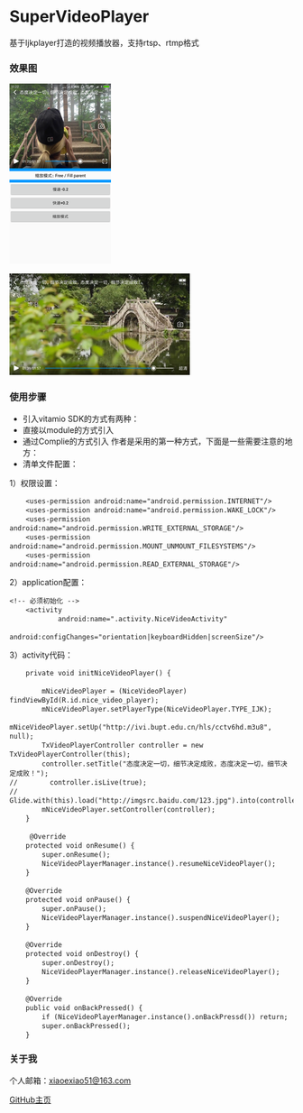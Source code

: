 # SuperVideoPlayer
基于Ijkplayer打造的视频播放器，支持rtsp、rtmp格式  
  
### 效果图
  
  ![](https://github.com/xiaoexiao51/SuperVideoPlayer/blob/master/screenshot/screenshot01.png)

  ![](https://github.com/xiaoexiao51/SuperVideoPlayer/blob/master/screenshot/screenshot02.png)
    
### 使用步骤  
  - 引入vitamio SDK的方式有两种：
  - 直接以module的方式引入
  - 通过Complie的方式引入
 作者是采用的第一种方式，下面是一些需要注意的地方：
  - 清单文件配置：

1）权限设置：
```
    <uses-permission android:name="android.permission.INTERNET"/>
    <uses-permission android:name="android.permission.WAKE_LOCK"/>
    <uses-permission android:name="android.permission.WRITE_EXTERNAL_STORAGE"/>
    <uses-permission android:name="android.permission.MOUNT_UNMOUNT_FILESYSTEMS"/>
    <uses-permission android:name="android.permission.READ_EXTERNAL_STORAGE"/>
```  
2）application配置：
```
<!-- 必须初始化 -->
    <activity
            android:name=".activity.NiceVideoActivity"
            android:configChanges="orientation|keyboardHidden|screenSize"/>
```
3）activity代码：
```
    private void initNiceVideoPlayer() {

        mNiceVideoPlayer = (NiceVideoPlayer) findViewById(R.id.nice_video_player);
        mNiceVideoPlayer.setPlayerType(NiceVideoPlayer.TYPE_IJK);
        mNiceVideoPlayer.setUp("http://ivi.bupt.edu.cn/hls/cctv6hd.m3u8", null);
        TxVideoPlayerController controller = new TxVideoPlayerController(this);
        controller.setTitle("态度决定一切，细节决定成败，态度决定一切，细节决定成败！");
//        controller.isLive(true);
//        Glide.with(this).load("http://imgsrc.baidu.com/123.jpg").into(controller.imageView());
        mNiceVideoPlayer.setController(controller);
    }
    
     @Override
    protected void onResume() {
        super.onResume();
        NiceVideoPlayerManager.instance().resumeNiceVideoPlayer();
    }

    @Override
    protected void onPause() {
        super.onPause();
        NiceVideoPlayerManager.instance().suspendNiceVideoPlayer();
    }

    @Override
    protected void onDestroy() {
        super.onDestroy();
        NiceVideoPlayerManager.instance().releaseNiceVideoPlayer();
    }

    @Override
    public void onBackPressed() {
        if (NiceVideoPlayerManager.instance().onBackPressd()) return;
        super.onBackPressed();
    }
```
  
### 关于我
  
个人邮箱：xiaoexiao51@163.com

[GitHub主页](https://github.com/xiaoexiao51)

